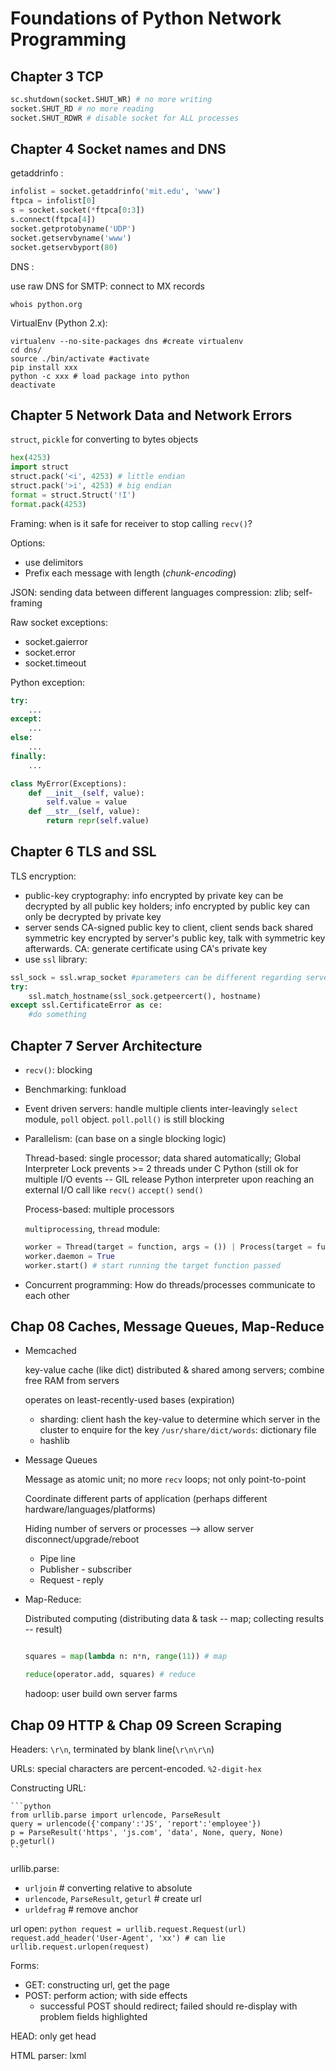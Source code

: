 Foundations of Python Network Programming
======


Chapter 3 TCP
------

```python
sc.shutdown(socket.SHUT_WR) # no more writing
socket.SHUT_RD # no more reading
socket.SHUT_RDWR # disable socket for ALL processes
```

Chapter 4 Socket names and DNS
------

getaddrinfo :

```python
infolist = socket.getaddrinfo('mit.edu', 'www')
ftpca = infolist[0]
s = socket.socket(*ftpca[0:3])
s.connect(ftpca[4])
socket.getprotobyname('UDP')
socket.getservbyname('www')
socket.getservbyport(80)
```

DNS :

use raw DNS for SMTP: connect to MX records

    whois python.org

VirtualEnv (Python 2.x):

    virtualenv --no-site-packages dns #create virtualenv
    cd dns/
    source ./bin/activate #activate
    pip install xxx
    python -c xxx # load package into python
    deactivate


Chapter 5 Network Data and Network Errors
------
`struct`, `pickle`  for converting to bytes objects

```python
hex(4253)
import struct
struct.pack('<i', 4253) # little endian
struct.pack('>i', 4253) # big endian
format = struct.Struct('!I')
format.pack(4253)
```

Framing: when is it safe for receiver to stop calling `recv()`?

Options:
* use delimitors
* Prefix each message with length (<i>chunk-encoding</i>)

JSON: sending data between different languages
compression: zlib; self-framing

Raw socket exceptions:
* socket.gaierror
* socket.error
* socket.timeout

Python exception:
```python
try:
    ...
except:
    ...
else:
    ...
finally:
    ...
```
```python
class MyError(Exceptions):
    def __init__(self, value):
        self.value = value
    def __str__(self, value):
        return repr(self.value)
```


Chapter 6 TLS and SSL
------
TLS encryption:
* public-key cryptography:
info encrypted by private key can be decrypted by all public key holders; info encrypted by public key can only be decrypted by private key
* server sends CA-signed public key to client, client sends back shared symmetric key encrypted by server's public key, talk with symmetric key afterwards. 
CA: generate certificate using CA's private key
* use `ssl` library:
```python
ssl_sock = ssl.wrap_socket #parameters can be different regarding server/client
try:
    ssl.match_hostname(ssl_sock.getpeercert(), hostname)
except ssl.CertificateError as ce:
    #do something
```

Chapter 7 Server Architecture
------
* `recv()`: blocking

* Benchmarking: funkload

* Event driven servers: handle multiple clients inter-leavingly
    `select` module, `poll` object. 
    `poll.poll()` is still blocking

* Parallelism: (can base on a single blocking logic)

    Thread-based: single processor; data shared automatically; Global Interpreter Lock prevents >= 2 threads under C Python (still ok for multiple I/O events -- GIL release Python interpreter upon reaching an external I/O call like `recv()` `accept()` `send()`

    Process-based: multiple processors

    `multiprocessing`, `thread` module:
    ```python
    worker = Thread(target = function, args = ()) | Process(target = function, args = ())
    worker.daemon = True
    worker.start() # start running the target function passed 
    ```

* Concurrent programming:
    How do threads/processes communicate to each other


Chap 08 Caches, Message Queues, Map-Reduce
------
* Memcached
    
    key-value cache (like dict) distributed & shared among servers; combine free RAM from servers
    
    operates on least-recently-used bases (expiration)
    * sharding:
        client hash the key-value to determine which server in the cluster to enquire for the key
    `/usr/share/dict/words`: dictionary file
    * hashlib

* Message Queues
    
    Message as atomic unit; no more `recv` loops; not only point-to-point
    
    Coordinate different parts of application (perhaps different hardware/languages/platforms)
    
    Hiding number of servers or processes --> allow server disconnect/upgrade/reboot
    
    * Pipe line
    * Publisher - subscriber
    * Request - reply

* Map-Reduce:
    
    Distributed computing (distributing data & task -- map; collecting results -- result)
    
    ```python
    
    squares = map(lambda n: n*n, range(11)) # map
    
    reduce(operator.add, squares) # reduce
    ```
    
    hadoop: user build own server farms


Chap 09 HTTP & Chap 09 Screen Scraping
------
Headers: `\r\n`, terminated by blank line(`\r\n\r\n`)

URLs: special characters are percent-encoded. `%2-digit-hex`

Constructing URL:

    ```python
    from urllib.parse import urlencode, ParseResult
    query = urlencode({'company':'JS', 'report':'employee'})
    p = ParseResult('https', 'js.com', 'data', None, query, None)
    p.geturl()
    ```

urllib.parse:
* `urljoin` # converting relative to absolute
* `urlencode`, `ParseResult`, `geturl` # create url
* `urldefrag` # remove anchor

url open:
    ```python
    request = urllib.request.Request(url)
    request.add_header('User-Agent', 'xx') # can lie
    urllib.request.urlopen(request)
    ```

Forms:
* GET: constructing url, get the page
* POST: perform action; with side effects
    * successful POST should redirect; failed should re-display with problem fields highlighted

HEAD: only get head

HTML parser: lxml
